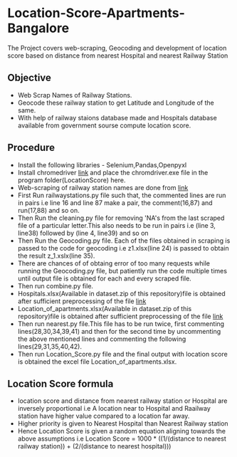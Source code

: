 # Location-Score-Apartments-Bangalore
The Project covers web-scraping, Geocoding and development of location score based on distance from nearest Hospital and nearest Railway Station

## Objective
- Web Scrap Names of Railway Stations.
- Geocode these railway station to get Latitude and Longitude of the same.
- With help of railway staions database made and Hospitals database available from government sourse compute location score.

## Procedure
- Install the following libraries - Selenium,Pandas,Openpyxl
- Install chromedriver [link](https://chromedriver.chromium.org/downloads) and place the chromdriver.exe file in the program folder(LocationScore) here.
- Web-scraping of railway station names are done from [link](https://www.totaltraininfo.com/a.php)
- First Run railwaystations.py file such that, the commented lines are run in pairs i.e line 16 and line 87 make a pair, the comment(16,87) and run(17,88) and so on.
- Then Run the cleaning.py file for removing 'NA's from the last scraped file of a particular letter.This also needs to be run in pairs i.e (line 3, line38) followed by (line 4, line39) and so on
- Then Run the Geocoding.py file. Each of the files obtained in scraping is passed to the code for geocoding i.e z1.xlsx(line 24) is passed to obtain the result z_1.xslx(line 35).
- There are chances of of obtaing error of too many requests while running the Geocoding.py file, but patiently run the code multiple times until output file is obtained for each and every scraped file.
- Then run combine.py file.
- Hospitals.xlsx(Available in dataset.zip of this repository)file is obtained after sufficient preprocessing of the file [link](https://data.gov.in/catalog/all-india-health-centres-directory)
- Location_of_apartments.xlsx(Available in dataset.zip of this repository)file is obtained after sufficient preprocessing of the file [link](https://www.kaggle.com/datasets/galijithendranath/locations-of-apartments-in-bangalore)
- Then run nearest.py file.This file has to be run twice, first commenting lines(28,30,34,39,41) and then for the second time by uncommenting the above mentioned lines and commenting the following 
  lines(29,31,35,40,42).
- Then run Location_Score.py file and the final output with location score is obtained the excel file Location_of_apartments.xlsx.

## Location Score formula
- location score and distance from nearest railway station or Hospital are inversely proportional i.e A location near to Hospital and Raailway station have higher value compared to a location far away.
- Higher priority is given to Nearest Hospital than Nearest Railway station
- Hence Location Score is given a random equation aligning towards the above assumptions i.e Location Score = 1000 * ((1/(distance to nearest railway station)) + (2/(distance to nearest hospital)))
